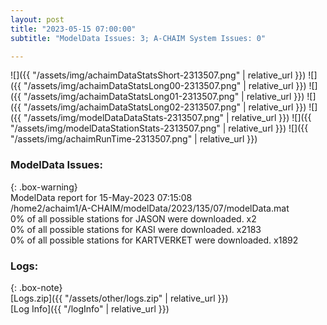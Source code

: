 ```yaml
---
layout: post
title: "2023-05-15 07:00:00"
subtitle: "ModelData Issues: 3; A-CHAIM System Issues: 0"

---
```


![]({{ "/assets/img/achaimDataStatsShort-2313507.png" | relative_url }})
![]({{ "/assets/img/achaimDataStatsLong00-2313507.png" | relative_url }})
![]({{ "/assets/img/achaimDataStatsLong01-2313507.png" | relative_url }})
![]({{ "/assets/img/achaimDataStatsLong02-2313507.png" | relative_url }})
![]({{ "/assets/img/modelDataDataStats-2313507.png" | relative_url }})
![]({{ "/assets/img/modelDataStationStats-2313507.png" | relative_url }})
![]({{ "/assets/img/achaimRunTime-2313507.png" | relative_url }})


### ModelData Issues:  
  
{: .box-warning}  
 ModelData report for 15-May-2023 07:15:08   
 /home2/achaim1/A-CHAIM/modelData/2023/135/07/modelData.mat   
 0% of all possible stations for JASON were downloaded. x2   
 0% of all possible stations for KASI were downloaded. x2183   
 0% of all possible stations for KARTVERKET were downloaded. x1892   
  


### Logs:  
  
{: .box-note}  
[Logs.zip]({{ "/assets/other/logs.zip" | relative_url }})  
[Log Info]({{ "/logInfo" | relative_url }})  
